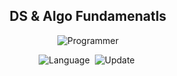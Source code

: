 <div align='center'>

<h2> DS & Algo Fundamenatls </h2>

![Programmer](https://github.com/sadanandpai/dsa-interview-challenges/blob/main/programmer.svg)

![Language](https://img.shields.io/badge/Language-Python_3-important)&nbsp;
![Update](https://img.shields.io/badge/Last%20Update-September%2013,%202022-brightgreen)&nbsp;

</div>